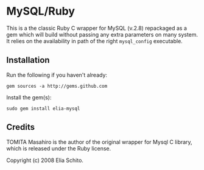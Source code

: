 MySQL/Ruby
==========

This is a the classic Ruby C wrapper for MySQL (v.2.8) repackaged as a gem which will build without passing any extra parameters on many system.
It relies on the availability in path of the right `mysql_config` executable.

Installation
------------

Run the following if you haven't already:

`gem sources -a http://gems.github.com`


Install the gem(s):

`sudo gem install elia-mysql`


Credits
-------

TOMITA Masahiro is the author of the original wrapper for Mysql C library, which is released under the Ruby license.

Copyright (c) 2008 Elia Schito.